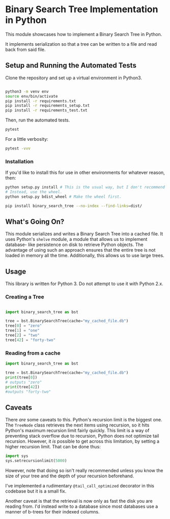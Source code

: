 
# Binary Search Tree Implementation in Python


This module showcases how to implement a Binary Search Tree in Python.

It implements serialization so that a tree can be written to a file and read
back from said file.


## Setup and Running the Automated Tests

Clone the repository and set up a virtual environment in Python3.

```bash

python3 -m venv env
source env/bin/activate
pip install -r requirements.txt
pip install -r requirements_setup.txt
pip install -r requirements_test.txt
```

Then, run the automated tests.

```bash
pytest
```

For a little verbosity:

```bash
pytest -vvv
```

### Installation

If you'd like to install this for use in other environments for whatever
reason, then:

```bash
python setup.py install # This is the usual way, but I don't recommend it.
# Instead, use the wheel.
python setup.py bdist_wheel # Make the wheel first.

pip install binary_search_tree --no-index --find-links=dist/
```

## What's Going On?

This module serializes and writes a Binary Search Tree into a cached file. It
uses Python's `shelve` module, a module that allows us to implement database-
like persistence on disk to retrieve Python objects. The advantage of using
such an approach ensures that the entire tree is not loaded in memory all the
time. Additionally, this allows us to use large trees.


## Usage

This library is written for Python 3. Do not attempt to use it with Python 2.x.

### Creating a Tree

```python

import binary_search_tree as bst

tree = bst.BinarySearchTree(cache="my_cached_file.db")
tree[0] = "zero"
tree[1] = "one"
tree[2] = "two"
tree[42] = "forty-two"
```

### Reading from a cache

```python
import binary_search_tree as bst

tree = bst.BinarySearchTree(cache="my_cached_file.db")
print(tree[0])
# outputs "zero"
print(tree[42])
#outputs "forty-two"
```

## Caveats

There *are* some caveats to this. Python's recursion limit is the biggest one.
The `TreeNode` class retrieves the next items using recursion, so it hits
Python's maximum recursion limit fairly quickly. This limit is a way of preventing
stack overflow due to recursion, Python does not optimize tail recursion. However,
it *is* possible to get across this limitation, by setting a higher recursion
limit. That can be done thus:

```python
import sys
sys.setrecursionlimit(5000)
```

However, note that doing so isn't really recommended unless you know the size of
your tree and the depth of your recursion beforehand.

I've implemented a rudimentary `@tail_call_optimized` decorator in this
codebase but it is a small fix.

Another caveat is that the retrieval is now only as fast the disk you are
reading from. I'd instead write to a database since most databases
use a manner of b-trees for their indexed columns.
